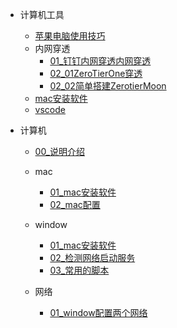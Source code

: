 - 计算机工具
  - [苹果电脑使用技巧](computer/mac.md)
  - 内网穿透
    - [01_钉钉内网穿透内网穿透](computer/内网穿透/01_dingding内网穿透.md)
    - [02_01ZeroTierOne穿透](computer/内网穿透/02ZeroTierOne穿透.md)
    - [02_02简单搭建ZerotierMoon](computer/内网穿透/简单搭建ZerotierMoon.md)
  - [mac安装软件](computer/mac安装软件.md)
  - [vscode](computer/vscode.md)

- 计算机
  - [00_说明介绍](computer/00说明.md)
  - mac
    - [01_mac安装软件](computer/mac/01mac安装软件.md)
    - [02_mac配置](computer/mac/02mac配置.md)
  - window
    - [01_mac安装软件](computer/win/01开机启动浏览器.md)
    - [02_检测网络启动服务](computer/win/02检测网络启动服务.md)
    - [03_常用的脚本](computer/win/03常用的脚本.md)
  
  
  - 网络
    - [01_window配置两个网络](computer/网络/01_window配置两个网络.md)


